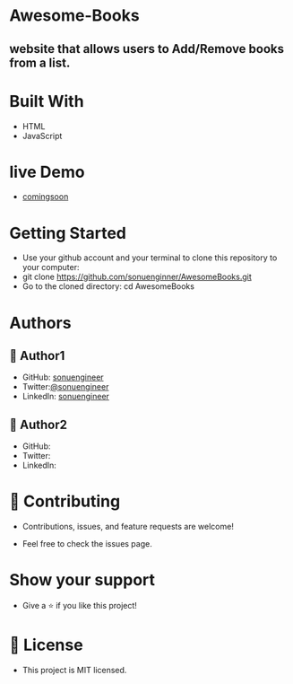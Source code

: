 # Awesome-Books

## website that allows users to Add/Remove books from a list.


# Built With
- HTML 
- JavaScript

# live Demo 
- [comingsoon]()

# Getting Started
  - Use your github account and your terminal to clone this repository to your computer:
  - git clone https://github.com/sonuenginner/AwesomeBooks.git
  - Go to the cloned directory: cd AwesomeBooks


# Authors

## 👤 Author1

- GitHub: [sonuengineer](https://github.com/sonuengineer)
- Twitter:[@sonuengineer](https://www.twitter.com/)
- LinkedIn: [sonuengineer](https://www.linkedin.com/in/)

## 👤 Author2

- GitHub: [](https://github.com/)
- Twitter: [](https://twitter.com/)
- LinkedIn: [](https://www.linkedin.com//)

# 🤝 Contributing
- Contributions, issues, and feature requests are welcome!

- Feel free to check the issues page.

# Show your support
- Give a ⭐️ if you like this project!


# 📝 License
- This project is MIT licensed.
